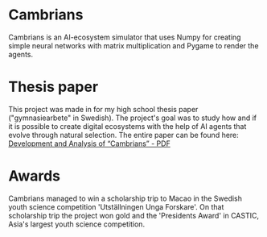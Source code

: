 # Cambrians
Cambrians is an AI-ecosystem simulator that uses Numpy for creating simple neural networks with matrix multiplication and Pygame to render the agents.

# Thesis paper
This project was made in for my high school thesis paper ("gymnasiearbete" in Swedish). The project's goal was to study how and if it is possible to create digital ecosystems with the help of AI agents that evolve through natural selection. The entire paper can be found here: [Development and Analysis of “Cambrians” - PDF](https://drive.google.com/file/d/1j5pzv70L9UREK_HXAzbra7kcnof5ejHy/view?usp=sharing)

# Awards
Cambrians managed to win a scholarship trip to Macao in the Swedish youth science competition 'Utställningen Unga Forskare'. On that scholarship trip the project won gold and the 'Presidents Award' in CASTIC, Asia's largest youth science competition.
